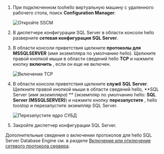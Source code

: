 1. При подключенном toohello виртуальную машину с удаленного рабочего стола, поиск **Configuration Manager**:

    ![Откройте SSCM](./media/virtual-machines-sql-server-connection-tcp-protocol/sql-server-configuration-manager.png)

1. В диспетчере конфигурации SQL Server в области консоли hello разверните **сетевая конфигурация SQL Server**.

1. В области консоли приветствия щелкните **протоколы для MSSQLSERVER** (имя экземпляра по умолчанию hello). Щелкните правой кнопкой мыши в области сведений hello **TCP** и нажмите кнопку **включить** , если он еще не включен.

    ![Включение TCP](./media/virtual-machines-sql-server-connection-tcp-protocol/enable-tcp.png)

1. В области консоли приветствия щелкните **служб SQL Server**. Щелкните правой кнопкой мыши в области сведений hello,  **SQL Server (*имя экземпляра*) ** (экземпляр по умолчанию hello: **SQL Server (MSSQLSERVER)**) и нажмите кнопку **перезапустите** , hello toostop и перезапустите экземпляр SQL Server.

    ![Перезапустите ядро СУБД](./media/virtual-machines-sql-server-connection-tcp-protocol/restart-sql-server.png)

1. Закройте диспетчер конфигурации SQL Server.

Дополнительные сведения о включении протоколов для hello SQL Server Database Engine см. в разделе [Включение или отключение сетевого протокола сервера](http://msdn.microsoft.com/library/ms191294.aspx).
